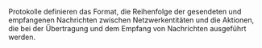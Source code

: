 
Protokolle definieren das Format, die Reihenfolge der gesendeten und empfangenen Nachrichten zwischen Netzwerkentitäten und die Aktionen, die bei der Übertragung und dem Empfang von Nachrichten ausgeführt werden.